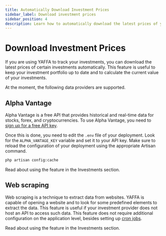 ```yaml
---
title: Automatically Download Investment Prices
sidebar_label: Download investment prices
sidebar_position: 4
description: Learn how to automatically download the latest prices of your investments in YAFFA personal finance application.
---
```


# Download Investment Prices

If you are using YAFFA to track your investments, you can download the latest prices of certain investments automatically. This feature is useful to keep your investment portfolio up to date and to calculate the current value of your investments.

At the moment, the following data providers are supported.

## Alpha Vantage

Alpha Vantage is a free API that provides historical and real-time data for stocks, forex, and cryptocurrencies. To use Alpha Vantage, you need to [sign up for a free API key](https://www.alphavantage.co/support/#api-key).

Once this is done, you need to edit the `.env` file of your deployment. Look for the `ALPHA_VANTAGE_KEY` variable and set it to your API key. Make sure to reload the configuration of your deployment using the appropriate Artisan command.

```bash
php artisan config:cache
```

Read about using the feature in the Investments section.

## Web scraping

Web scraping is a technique to extract data from websites. YAFFA is capable of opening a website and to look for some predefined elements to extract the data. This feature is useful if your investment provider does not host an API to access such data. This feature does not require additional configuration on the application level, besides setting up [cron jobs](cron-jobs.md).

Read about using the feature in the Investments section.